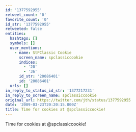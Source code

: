 ```yaml
---
id: '1377592955'
retweet_count: '0'
favorite_count: '0'
id_str: '1377592955'
retweeted: false
entities:
  hashtags: []
  symbols: []
  user_mentions:
    - name: StPClassic Cookie
      screen_name: spclassiccookie
      indices:
        - '20'
        - '36'
      id_str: '20086401'
      id: '20086401'
  urls: []
in_reply_to_status_id_str: '1377217231'
in_reply_to_screen_name: spclassiccookie
original_url: https://twitter.com/jth/status/1377592955
date: '2009-03-23T20:20:15.000Z'
title: Time for cookies at @spclassiccookie!
---
```


Time for cookies at @spclassiccookie!